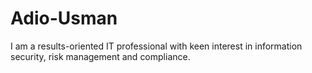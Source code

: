 # Adio-Usman
I am a results-oriented IT professional with keen interest in information security, risk management and compliance. 
